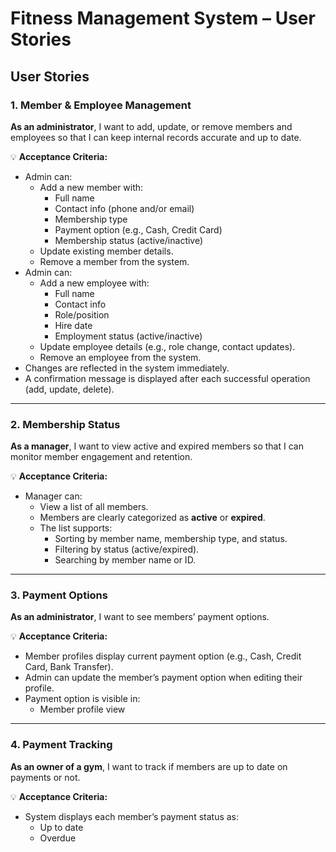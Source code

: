 # Fitness Management System – User Stories

## User Stories

### 1. Member & Employee Management
**As an administrator**, I want to add, update, or remove members and employees so that I can keep internal records accurate and up to date.  

💡 **Acceptance Criteria:**  
- Admin can:  
  - Add a new member with:  
    - Full name  
    - Contact info (phone and/or email)  
    - Membership type  
    - Payment option (e.g., Cash, Credit Card)  
    - Membership status (active/inactive)  
  - Update existing member details.  
  - Remove a member from the system.  
- Admin can:  
  - Add a new employee with:  
    - Full name  
    - Contact info  
    - Role/position  
    - Hire date  
    - Employment status (active/inactive)  
  - Update employee details (e.g., role change, contact updates).  
  - Remove an employee from the system.  
- Changes are reflected in the system immediately.  
- A confirmation message is displayed after each successful operation (add, update, delete).  

---

### 2. Membership Status
**As a manager**, I want to view active and expired members so that I can monitor member engagement and retention.  

💡 **Acceptance Criteria:**  
- Manager can:  
  - View a list of all members.  
  - Members are clearly categorized as **active** or **expired**.  
  - The list supports:  
    - Sorting by member name, membership type, and status.  
    - Filtering by status (active/expired).  
    - Searching by member name or ID.  

---

### 3. Payment Options
**As an administrator**, I want to see members’ payment options.  

💡 **Acceptance Criteria:**  
- Member profiles display current payment option (e.g., Cash, Credit Card, Bank Transfer).  
- Admin can update the member’s payment option when editing their profile.  
- Payment option is visible in:  
  - Member profile view  
  

---

### 4. Payment Tracking
**As an owner of a gym**, I want to track if members are up to date on payments or not.  

💡 **Acceptance Criteria:**  
- System displays each member’s payment status as:  
  - Up to date  
  - Overdue  

